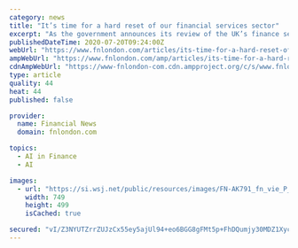 ```yaml
---
category: news
title: "It’s time for a hard reset of our financial services sector"
excerpt: "As the government announces its review of the UK’s finance sector today, it should put fintech advances such as machine learning and AI at the heart of its thinking"
publishedDateTime: 2020-07-20T09:24:00Z
webUrl: "https://www.fnlondon.com/articles/its-time-for-a-hard-reset-of-our-financial-services-sector-20200720"
ampWebUrl: "https://www.fnlondon.com/amp/articles/its-time-for-a-hard-reset-of-our-financial-services-sector-20200720"
cdnAmpWebUrl: "https://www-fnlondon-com.cdn.ampproject.org/c/s/www.fnlondon.com/amp/articles/its-time-for-a-hard-reset-of-our-financial-services-sector-20200720"
type: article
quality: 44
heat: 44
published: false

provider:
  name: Financial News
  domain: fnlondon.com

topics:
  - AI in Finance
  - AI

images:
  - url: "https://si.wsj.net/public/resources/images/FN-AK791_fn_vie_P_20200717060410.jpg"
    width: 749
    height: 499
    isCached: true

secured: "vI/Z3NYUTZrrZUJzCx55ey5ajUl94+eo6BGG8gFMt5p+FhDQumjy30MDZ1Xycbs8Fvt6tDLguj+7zew/ZOmmxhsH6KpH5yoY12GH2165qLGsr+vg++R0rK8tfjnZ0HRk9Iv2ScRRw0UmtGbb1t9f9ESMUmEcXIEiTE0N6IgL8g1Y+I0DOhOweyancWhj1/9wJ4xRallP602l1FV2nY86MCxtpYsnr3/gUTbpz/hoC1El7Lek2+23Jo2f+Pyl2q2Y9fWNmUOSAha2DAuU/K1Ke0R8Mm0qYamwcVkbPWVAVO2hzY1O+cDwE454WG2Fez3HQMFpOI1Rv2fPTH1FeWqrVQ==;+9BMM+4GUMK0KALjBWDS+w=="
---
```


